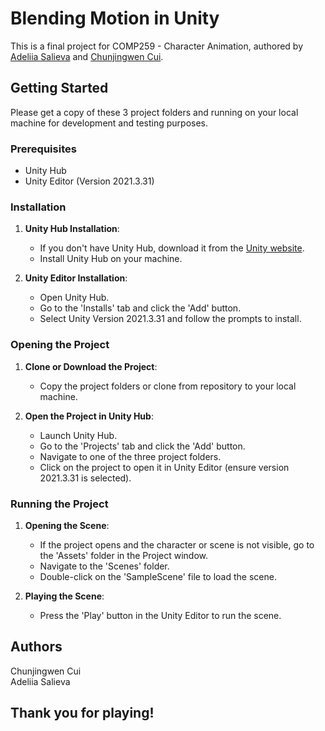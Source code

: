 # Blending Motion in Unity
This is a final project for COMP259 - Character Animation, authored by [Adeliia Salieva](https://github.com/adeliya21) and [Chunjingwen Cui](https://github.com/ccccjone).

## Getting Started
Please get a copy of these 3 project folders and running on your local machine for development and testing purposes.

### Prerequisites
- Unity Hub
- Unity Editor (Version 2021.3.31)

### Installation
1. **Unity Hub Installation**: 
   - If you don't have Unity Hub, download it from the [Unity website](https://unity3d.com/get-unity/download).
   - Install Unity Hub on your machine.

2. **Unity Editor Installation**:
   - Open Unity Hub.
   - Go to the 'Installs' tab and click the 'Add' button.
   - Select Unity Version 2021.3.31 and follow the prompts to install.

### Opening the Project
1. **Clone or Download the Project**:
   - Copy the project folders or clone from repository to your local machine.

2. **Open the Project in Unity Hub**:
   - Launch Unity Hub.
   - Go to the 'Projects' tab and click the 'Add' button.
   - Navigate to one of the three project folders.
   - Click on the project to open it in Unity Editor (ensure version 2021.3.31 is selected).

### Running the Project
1. **Opening the Scene**:
   - If the project opens and the character or scene is not visible, go to the 'Assets' folder in the Project window.
   - Navigate to the 'Scenes' folder.
   - Double-click on the 'SampleScene' file to load the scene.

2. **Playing the Scene**:
   - Press the 'Play' button in the Unity Editor to run the scene.

## Authors
Chunjingwen Cui  
Adeliia Salieva

## Thank you for playing!
